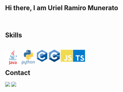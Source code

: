 ## Hi there, I am Uriel Ramiro Munerato 

<div style="display: inline_block"><br>

 
</div> 
  
## Skills
<div style="display: inline_block"><br>
      <img  align="left" alt="Uriel-Java" height="50" width="50" src="https://github.com/devicons/devicon/blob/master/icons/java/java-original-wordmark.svg">
     &nbsp;&nbsp;&nbsp;&nbsp;&nbsp;&nbsp;&nbsp;&nbsp;&nbsp;&nbsp;&nbsp;&nbsp;&nbsp;
      <img align="left" alt="Uriel-Python" height="50" width="50" src="https://github.com/devicons/devicon/blob/master/icons/python/python-original-wordmark.svg">
     &nbsp;&nbsp;&nbsp;&nbsp;&nbsp;&nbsp;&nbsp;&nbsp;&nbsp;&nbsp;&nbsp;&nbsp;&nbsp;
      <img align="left" alt="Uriel-C" height="40" width="40" src="https://github.com/devicons/devicon/blob/master/icons/c/c-original.svg">
     &nbsp;&nbsp;&nbsp;&nbsp;&nbsp;&nbsp;&nbsp;&nbsp;&nbsp;&nbsp;&nbsp;&nbsp;&nbsp;
      <img align="left" alt="Uriel-cpp" height="40" width="40" src="https://github.com/devicons/devicon/blob/master/icons/cplusplus/cplusplus-original.svg">
     &nbsp;&nbsp;&nbsp;&nbsp;&nbsp;&nbsp;&nbsp;&nbsp;&nbsp;&nbsp;&nbsp;&nbsp;&nbsp;
      <img align="left" alt="Uriel-Js" height="40" width="40" src="https://raw.githubusercontent.com/devicons/devicon/master/icons/javascript/javascript-plain.svg">
      <img align="left" alt="Uriel-Js" height="40" width="40" src="https://raw.githubusercontent.com/devicons/devicon/master/icons/typescript/typescript-plain.svg">
 
  
</div>



</br>

## Contact 
<div> 
  <a href="https://www.linkedin.com/in/uriel-ramiro-munerato" target="_blank"><img src="https://img.shields.io/badge/-LinkedIn-%230077B5?style=for-the-badge&logo=linkedin&logoColor=white" target="_blank"></a> 
  <a href = "mailto: urielramiromun@gmail.com"><img src="https://img.shields.io/badge/-Gmail-%23333?style=for-the-badge&logo=gmail&logoColor=white" target="_blank"></a>
 </br>
</br>

